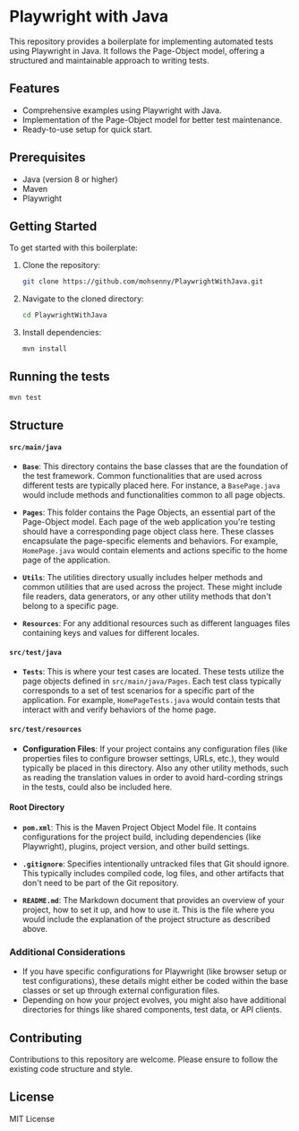 # Playwright with Java

This repository provides a boilerplate for implementing automated tests using Playwright in Java. It follows the Page-Object model, offering a structured and maintainable approach to writing tests.

## Features

- Comprehensive examples using Playwright with Java.
- Implementation of the Page-Object model for better test maintenance.
- Ready-to-use setup for quick start.

## Prerequisites

- Java (version 8 or higher)
- Maven
- Playwright

## Getting Started

To get started with this boilerplate:

1. Clone the repository:
   ```bash
   git clone https://github.com/mohsenny/PlaywrightWithJava.git

2. Navigate to the cloned directory:
   ```bash
   cd PlaywrightWithJava

3. Install dependencies:
   ```bash
   mvn install

## Running the tests
   ```bash
   mvn test
```

## Structure

#### `src/main/java`

- **`Base`**: This directory contains the base classes that are the foundation of the test framework. Common functionalities that are used across different tests are typically placed here. For instance, a `BasePage.java` would include methods and functionalities common to all page objects.

- **`Pages`**: This folder contains the Page Objects, an essential part of the Page-Object model. Each page of the web application you're testing should have a corresponding page object class here. These classes encapsulate the page-specific elements and behaviors. For example, `HomePage.java` would contain elements and actions specific to the home page of the application.

- **`Utils`**: The utilities directory usually includes helper methods and common utilities that are used across the project. These might include file readers, data generators, or any other utility methods that don't belong to a specific page.

- **`Resources`**: For any additional resources such as different languages files containing keys and values for different locales.

#### `src/test/java`

- **`Tests`**: This is where your test cases are located. These tests utilize the page objects defined in `src/main/java/Pages`. Each test class typically corresponds to a set of test scenarios for a specific part of the application. For example, `HomePageTests.java` would contain tests that interact with and verify behaviors of the home page.

#### `src/test/resources`

- **Configuration Files**: If your project contains any configuration files (like properties files to configure browser settings, URLs, etc.), they would typically be placed in this directory. Also any other utility methods, such as reading the translation values in order to avoid hard-cording strings in the tests, could also be included here.

#### Root Directory

- **`pom.xml`**: This is the Maven Project Object Model file. It contains configurations for the project build, including dependencies (like Playwright), plugins, project version, and other build settings.

- **`.gitignore`**: Specifies intentionally untracked files that Git should ignore. This typically includes compiled code, log files, and other artifacts that don't need to be part of the Git repository.

- **`README.md`**: The Markdown document that provides an overview of your project, how to set it up, and how to use it. This is the file where you would include the explanation of the project structure as described above.

### Additional Considerations

- If you have specific configurations for Playwright (like browser setup or test configurations), these details might either be coded within the base classes or set up through external configuration files.
- Depending on how your project evolves, you might also have additional directories for things like shared components, test data, or API clients.

## Contributing
Contributions to this repository are welcome. Please ensure to follow the existing code structure and style.

## License
MIT License
